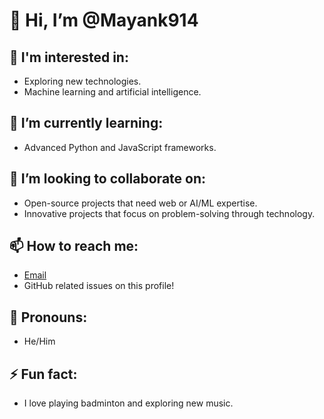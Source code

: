 # 👋 Hi, I’m @Mayank914

## 👀 I'm interested in:
- Exploring new technologies.
- Machine learning and artificial intelligence.

## 🌱 I’m currently learning:
- Advanced Python and JavaScript frameworks.

## 💞️ I’m looking to collaborate on:
- Open-source projects that need web or AI/ML expertise.
- Innovative projects that focus on problem-solving through technology.

## 📫 How to reach me:
- [Email](mayank072003@gmail.com)
- GitHub related issues on this profile!

## 💬 Pronouns:
- He/Him

## ⚡ Fun fact:
- I love playing badminton and exploring new music.

<!---
Mayank914/Mayank914 is a special repository because its `README.md` (this file) appears on your GitHub profile.
You can click the Preview link to take a look at your changes.
--->

<!---
Mayank914/Mayank914 is a ✨ special ✨ repository because its `README.md` (this file) appears on your GitHub profile.
You can click the Preview link to take a look at your changes.
--->
